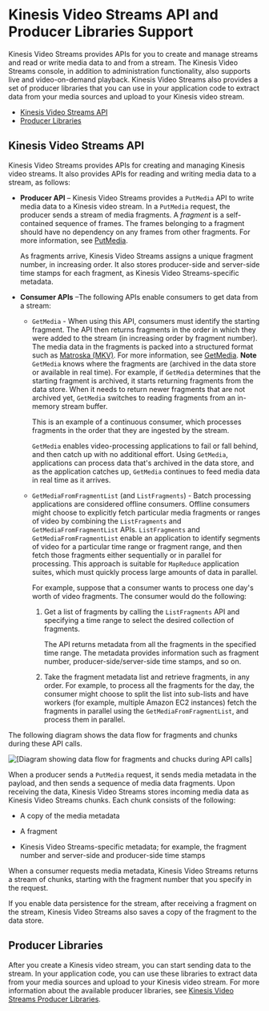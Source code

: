 # Kinesis Video Streams API and Producer Libraries Support<a name="how-it-works-kinesis-video-api-producer-sdk"></a>

Kinesis Video Streams provides APIs for you to create and manage streams and read or write media data to and from a stream\. The Kinesis Video Streams console, in addition to administration functionality, also supports live and video\-on\-demand playback\. Kinesis Video Streams also provides a set of producer libraries that you can use in your application code to extract data from your media sources and upload to your Kinesis video stream\.


+ [Kinesis Video Streams API](#how-it-works-kinesis-video-api)
+ [Producer Libraries](#how-it-works-producer-sdk)

## Kinesis Video Streams API<a name="how-it-works-kinesis-video-api"></a>

Kinesis Video Streams provides APIs for creating and managing Kinesis video streams\. It also provides APIs for reading and writing media data to a stream, as follows:

+ **Producer API** – Kinesis Video Streams provides a `PutMedia` API to write media data to a Kinesis video stream\. In a `PutMedia` request, the producer sends a stream of media fragments\. A *fragment* is a self\-contained sequence of frames\. The frames belonging to a fragment should have no dependency on any frames from other fragments\. For more information, see [PutMedia](API_dataplane_PutMedia.md)\.

  As fragments arrive, Kinesis Video Streams assigns a unique fragment number, in increasing order\. It also stores producer\-side and server\-side time stamps for each fragment, as Kinesis Video Streams\-specific metadata\. 

+ **Consumer APIs** –The following APIs enable consumers to get data from a stream:

  + `GetMedia` \- When using this API, consumers must identify the starting fragment\. The API then returns fragments in the order in which they were added to the stream \(in increasing order by fragment number\)\. The media data in the fragments is packed into a structured format such as [Matroska \(MKV\)](https://www.matroska.org/technical/specs/index.html)\. For more information, see [GetMedia](API_dataplane_GetMedia.md)\.
**Note**  
`GetMedia` knows where the fragments are \(archived in the data store or available in real time\)\. For example, if `GetMedia` determines that the starting fragment is archived, it starts returning fragments from the data store\. When it needs to return newer fragments that are not archived yet, `GetMedia` switches to reading fragments from an in\-memory stream buffer\. 

    This is an example of a continuous consumer, which processes fragments in the order that they are ingested by the stream\.

    `GetMedia` enables video\-processing applications to fail or fall behind, and then catch up with no additional effort\. Using `GetMedia`, applications can process data that's archived in the data store, and as the application catches up, `GetMedia` continues to feed media data in real time as it arrives\. 

  + `GetMediaFromFragmentList` \(and `ListFragments`\) \- Batch processing applications are considered offline consumers\. Offline consumers might choose to explicitly fetch particular media fragments or ranges of video by combining the `ListFragments` and `GetMediaFromFragmentList` APIs\. `ListFragments` and `GetMediaFromFragmentList` enable an application to identify segments of video for a particular time range or fragment range, and then fetch those fragments either sequentially or in parallel for processing\. This approach is suitable for `MapReduce` application suites, which must quickly process large amounts of data in parallel\.

    For example, suppose that a consumer wants to process one day's worth of video fragments\. The consumer would do the following:

    1. Get a list of fragments by calling the `ListFragments` API and specifying a time range to select the desired collection of fragments\. 

       The API returns metadata from all the fragments in the specified time range\. The metadata provides information such as fragment number, producer\-side/server\-side time stamps, and so on\. 

    1. Take the fragment metadata list and retrieve fragments, in any order\. For example, to process all the fragments for the day, the consumer might choose to split the list into sub\-lists and have workers \(for example, multiple Amazon EC2 instances\) fetch the fragments in parallel using the `GetMediaFromFragmentList`, and process them in parallel\.

The following diagram shows the data flow for fragments and chunks during these API calls\.

![\[Diagram showing data flow for fragments and chucks during API
                        calls\]](http://docs.aws.amazon.com/kinesisvideostreams/latest/dg/images/arch-20.png)

When a producer sends a `PutMedia` request, it sends media metadata in the payload, and then sends a sequence of media data fragments\. Upon receiving the data, Kinesis Video Streams stores incoming media data as Kinesis Video Streams chunks\. Each chunk consists of the following:

+ A copy of the media metadata

+ A fragment

+ Kinesis Video Streams\-specific metadata; for example, the fragment number and server\-side and producer\-side time stamps

When a consumer requests media metadata, Kinesis Video Streams returns a stream of chunks, starting with the fragment number that you specify in the request\.

If you enable data persistence for the stream, after receiving a fragment on the stream, Kinesis Video Streams also saves a copy of the fragment to the data store\. 

## Producer Libraries<a name="how-it-works-producer-sdk"></a>

After you create a Kinesis video stream, you can start sending data to the stream\. In your application code, you can use these libraries to extract data from your media sources and upload to your Kinesis video stream\. For more information about the available producer libraries, see [Kinesis Video Streams Producer Libraries](producer-sdk.md)\.